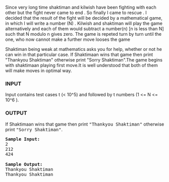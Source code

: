 <p>Since very long time shaktiman and kilwish have been fighting with  each other but the fight never came to end . So finally  I came to rescue . I decided that the result of the fight will be  decided by a mathematical game, in which  I will  write a number (N) . Kilwish and shaktiman will play the game  alternatively and each of them would subtract a number(n) [n is less than N]  such that N modulo n gives zero. The game is repeted turn by  turn until the one, who now cannot make a further move looses the game</p>
<p>Shaktiman being weak at mathematics asks you for help, whether or not he can win in that particular case. If Shaktimaan wins that game then print "Thankyou Shaktiman" otherwise print "Sorry Shaktiman".The game begins with shaktimaan playing first move.It is well understood that both of them will make moves in optimal way.</p>

<h3>INPUT</h3>
<p>Input contains test cases t (&lt; 10^5)  and followed by t numbers (1 &lt;= N &lt;= 10^6 ).</p>

<h3>OUTPUT</h3>
<p>If Shaktimaan wins that game then print <tt>"Thankyou Shaktiman"</tt> otherwise print <tt>"Sorry Shaktiman"</tt>.</p>

<pre><strong>Sample Input:</strong>
2
212
424

<strong>Sample Output:</strong>
Thankyou Shaktiman
Thankyou Shaktiman</pre>